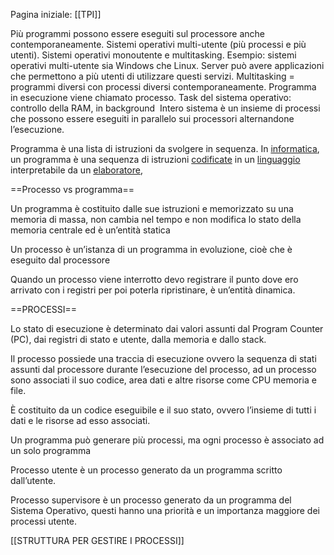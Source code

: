 Pagina iniziale: [[TPI]]

Più programmi possono essere eseguiti sul processore anche contemporaneamente.
Sistemi operativi multi-utente (più processi e più utenti).
Sistemi operativi monoutente e multitasking.
Esempio: sistemi operativi multi-utente sia Windows che Linux.
Server può avere applicazioni che permettono a più utenti di utilizzare questi servizi.
Multitasking = programmi diversi con processi diversi contemporaneamente.
Programma in esecuzione viene chiamato processo.
Task del sistema operativo: controllo della RAM, in background 
Intero sistema è un insieme di processi che possono essere eseguiti in parallelo sui processori alternandone l’esecuzione.

Programma è una lista di istruzioni da svolgere in sequenza. In [informatica](https://it.wikipedia.org/wiki/Informatica), un programma è una sequenza di istruzioni [codificate](https://it.wikipedia.org/wiki/Codifica) in un [linguaggio](https://it.wikipedia.org/wiki/Linguaggio_di_programmazione) interpretabile da un [elaboratore](https://it.wikipedia.org/wiki/Elaboratore),

==Processo vs programma==

Un programma è costituito dalle sue istruzioni e memorizzato su una memoria di massa, non cambia nel tempo e non modifica lo stato della memoria centrale ed è un’entità statica

Un processo è un’istanza di un programma in evoluzione, cioè che è eseguito dal processore 

Quando un processo viene interrotto devo registrare il punto dove ero arrivato con i registri per poi poterla ripristinare, è un’entità dinamica.

==PROCESSI==

Lo stato di esecuzione è determinato dai valori assunti dal Program Counter (PC), dai registri di stato e utente, dalla memoria e dallo stack.

Il processo possiede una traccia di esecuzione ovvero la sequenza di stati assunti dal processore durante l’esecuzione del processo, ad un processo sono associati il suo codice, area dati e altre risorse come CPU memoria e file.

È costituito da un codice eseguibile e il suo stato, ovvero l’insieme di tutti i dati e le risorse ad esso associati.

Un programma può generare più processi, ma ogni processo è associato ad un solo programma

Processo utente è un processo generato da un programma scritto dall’utente.

Processo supervisore è un processo generato da un programma del Sistema Operativo, questi hanno una priorità e un importanza maggiore dei processi utente.

[[STRUTTURA PER GESTIRE I PROCESSI]]

